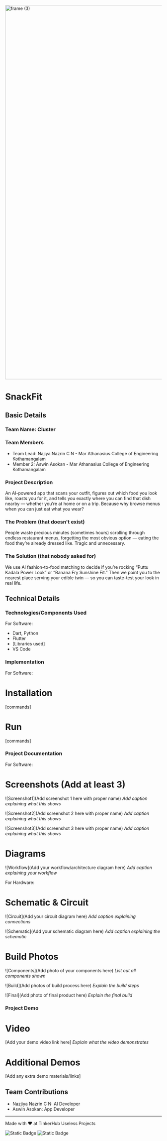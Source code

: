 <img width="3188" height="1202" alt="frame (3)" src="https://github.com/user-attachments/assets/517ad8e9-ad22-457d-9538-a9e62d137cd7" />

# SnackFit

## Basic Details

### Team Name: Cluster

### Team Members

- Team Lead: Najiya Nazrin C N - Mar Athanasius College of Engineering Kothamangalam
- Member 2: Aswin Asokan - Mar Athanasius College of Engineering Kothamangalam

### Project Description

An AI-powered app that scans your outfit, figures out which food you look like, roasts you for it, and tells you exactly where you can find that dish nearby — whether you’re at home or on a trip. Because why browse menus when you can just eat what you wear?

### The Problem (that doesn't exist)

People waste precious minutes (sometimes hours) scrolling through endless restaurant menus, forgetting the most obvious option — eating the food they’re already dressed like. Tragic and unnecessary.

### The Solution (that nobody asked for)

We use AI fashion-to-food matching to decide if you’re rocking “Puttu Kadala Power Look” or “Banana Fry Sunshine Fit.” Then we point you to the nearest place serving your edible twin — so you can taste-test your look in real life.

## Technical Details

### Technologies/Components Used

For Software:

- Dart, Python
- Flutter
- [Libraries used]
- VS Code

### Implementation

For Software:

# Installation

[commands]

# Run

[commands]

### Project Documentation

For Software:

# Screenshots (Add at least 3)

![Screenshot1](Add screenshot 1 here with proper name)
_Add caption explaining what this shows_

![Screenshot2](Add screenshot 2 here with proper name)
_Add caption explaining what this shows_

![Screenshot3](Add screenshot 3 here with proper name)
_Add caption explaining what this shows_

# Diagrams

![Workflow](Add your workflow/architecture diagram here)
_Add caption explaining your workflow_

For Hardware:

# Schematic & Circuit

![Circuit](Add your circuit diagram here)
_Add caption explaining connections_

![Schematic](Add your schematic diagram here)
_Add caption explaining the schematic_

# Build Photos

![Components](Add photo of your components here)
_List out all components shown_

![Build](Add photos of build process here)
_Explain the build steps_

![Final](Add photo of final product here)
_Explain the final build_

### Project Demo

# Video

[Add your demo video link here]
_Explain what the video demonstrates_

# Additional Demos

[Add any extra demo materials/links]

## Team Contributions

- Nazjiya Nazrin C N: AI Developer
- Aswin Asokan: App Developer

---

Made with ❤️ at TinkerHub Useless Projects

![Static Badge](https://img.shields.io/badge/TinkerHub-24?color=%23000000&link=https%3A%2F%2Fwww.tinkerhub.org%2F)
![Static Badge](https://img.shields.io/badge/UselessProjects--25-25?link=https%3A%2F%2Fwww.tinkerhub.org%2Fevents%2FQ2Q1TQKX6Q%2FUseless%2520Projects)
